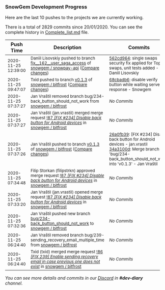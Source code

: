 
### SnowGem Development Progress

Here are the last 10 pushes to the projects we are currently working.

There is a total of 2829 commits since 20/01/2020. You can see the complete history in
 [Complete_list.md](Complete_list.md) file.

| Push Time | Description | Commits |
| --- | --- | --- |
| <sub>2020-11-25 12:39:00</sub> | <sub>Daniil Lisovskiy pushed to branch [fix\_\_162\_\_user\_saga\_access](https://gitlab.com/snowgem/snowpay-api/commits/fix__162__user_saga_access) of [snowgem / snowpay\-api](https://gitlab.com/snowgem/snowpay-api) ([Compare changes](https://gitlab.com/snowgem/snowpay-api/compare/eb362e30e6fed697d5f229bc937f9c98a46c4804...562cd9640f4d2d2c86bb210d572f5234ce137cbe))</sub> | <sub>[562cd964](https://gitlab.com/snowgem/snowpay-api/-/commit/562cd9640f4d2d2c86bb210d572f5234ce137cbe): single swaps security fix applied for TopUp swaps, unit tests added - Daniil Lisovskiy</sub> |
| <sub>2020-11-25 09:47:07</sub> | <sub>Txid pushed to branch [v0\.1\.3](https://gitlab.com/snowgem/bitfrost/commits/v0.1.3) of [snowgem / bitfrost](https://gitlab.com/snowgem/bitfrost) ([Compare changes](https://gitlab.com/snowgem/bitfrost/compare/34a3100d4a626966c4abd5b8827d822820bcde3c...68cbadb6faa6822a1a2516ea2c028d38659f118d))</sub> | <sub>[68cbadb6](https://gitlab.com/snowgem/bitfrost/-/commit/68cbadb6faa6822a1a2516ea2c028d38659f118d): disable verify button while waiting server response - Snowgem</sub> |
| <sub>2020-11-25 07:37:27</sub> | <sub>Jan Vraštil removed branch bug/234-back_button_should_not_work from [snowgem / bitfrost](https://gitlab.com/snowgem/bitfrost)</sub> | <sub>_No Commits_</sub> |
| <sub>2020-11-25 07:37:27</sub> | <sub>Jan Vraštil (jan.vrastil) merged merge request [!87 *[FIX #234] Disable back button for Android devices*](https://gitlab.com/snowgem/bitfrost/-/merge_requests/87) in [snowgem / bitfrost](https://gitlab.com/snowgem/bitfrost)</sub> | <sub>_No Commits_</sub> |
| <sub>2020-11-25 07:37:26</sub> | <sub>Jan Vraštil pushed to branch [v0\.1\.3](https://gitlab.com/snowgem/bitfrost/commits/v0.1.3) of [snowgem / bitfrost](https://gitlab.com/snowgem/bitfrost) ([Compare changes](https://gitlab.com/snowgem/bitfrost/compare/ea2567b6879a0be2340d2ebc156090e8b51cfb63...34a3100d4a626966c4abd5b8827d822820bcde3c))</sub> | <sub>[26a0fb39](https://gitlab.com/snowgem/bitfrost/-/commit/26a0fb39f9a2dac22b60da1b6ac44e35692b880a): [FIX #234] Disable back button for Android devices - jan.vrastil<br>[34a3100d](https://gitlab.com/snowgem/bitfrost/-/commit/34a3100d4a626966c4abd5b8827d822820bcde3c): Merge branch 'bug/234-back_button_should_not_work' into 'v0.1.3' - Jan Vraštil</sub> |
| <sub>2020-11-25 07:34:48</sub> | <sub>Filip Storkan (filipstrkn) approved merge request [!87 *[FIX #234] Disable back button for Android devices*](https://gitlab.com/snowgem/bitfrost/-/merge_requests/87) in [snowgem / bitfrost](https://gitlab.com/snowgem/bitfrost)</sub> | <sub>_No Commits_</sub> |
| <sub>2020-11-25 07:33:20</sub> | <sub>Jan Vraštil (jan.vrastil) opened merge request [!87 *[FIX #234] Disable back button for Android devices*](https://gitlab.com/snowgem/bitfrost/-/merge_requests/87) in [snowgem / bitfrost](https://gitlab.com/snowgem/bitfrost)</sub> | <sub>_No Commits_</sub> |
| <sub>2020-11-25 07:32:36</sub> | <sub>Jan Vraštil pushed new branch [bug/234\-back\_button\_should\_not\_work](https://gitlab.com/snowgem/bitfrost/commits/bug/234-back_button_should_not_work) to [snowgem / bitfrost](https://gitlab.com/snowgem/bitfrost)</sub> | <sub>_No Commits_</sub> |
| <sub>2020-11-25 06:24:40</sub> | <sub>Jan Vraštil removed branch bug/239-sending_recovery_email_multiple_time from [snowgem / bitfrost](https://gitlab.com/snowgem/bitfrost)</sub> | <sub>_No Commits_</sub> |
| <sub>2020-11-25 06:24:40</sub> | <sub>Txid (txid) merged merge request [!86 *[FIX 239] Enable sending recovery email in case previous one does not exist*](https://gitlab.com/snowgem/bitfrost/-/merge_requests/86) in [snowgem / bitfrost](https://gitlab.com/snowgem/bitfrost)</sub> | <sub>_No Commits_</sub> |

_You can see more details and commits in our [Discord](https://discord.gg/zumGnbg) in **#dev-diary** channel._
